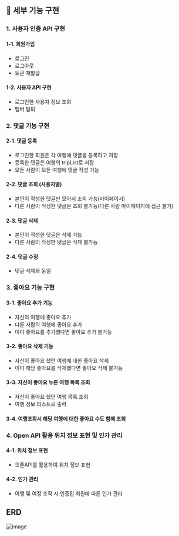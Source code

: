 ## 📌 세부 기능 구현
### 1. 사용자 인증 API 구현
#### 1-1. 회원가입
* 로그인
* 로그아웃
* 토큰 재발급
#### 1-2. 사용자 API 구현
* 로그인한 사용자 정보 조회
* 멤버 탈퇴

### 2. 댓글 기능 구현
#### 2-1. 댓글 등록
* 로그인한 회원은 각 여행에 댓글을 등록하고 저장
* 등록한 댓글은 여행의 tripList로 저장
* 모든 사람이 모든 여행에 댓글 작성 가능
#### 2-2. 댓글 조회 (사용자별)
* 본인이 작성한 댓글만 모아서 조회 가능(마이페이지)
* 다른 사람이 작성한 댓글은 조회 불가능(다른 사람 마이페이지에 접근 불가)
#### 2-3. 댓글 삭제
* 본인이 작성한 댓글은 삭제 가능
* 다른 사람이 작성한 댓글은 삭제 불가능
#### 2-4. 댓글 수정
* 댓글 삭제와 동일

### 3. 좋아요 기능 구현
#### 3-1. 좋아요 추가 기능
* 자신의 여행에 좋아요 추가
* 다른 사람의 여행에 좋아요 추가
* 이미 좋아요를 추가했다면 좋아요 추가 불가능
#### 3-2. 좋아요 삭제 기능
* 자신이 좋아요 했던 여행에 대한 좋아요 삭제
* 이미 해당 좋아요를 삭제했다면 좋아요 삭제 불가능
#### 3-3. 자신이 좋아요 누른 여행 목록 조회
* 자신이 좋아요 했던 여행 목록 조회
* 여행 정보 리스트로 출력
#### 3-4. 여행조회시 해당 여행에 대한 좋아요 수도 함께 조회

### 4.  Open API 활용 위치 정보 표현 및 인가 관리
#### 4-1. 위치 정보 표현
* 오픈API를 활용하여 위치 정보 표현
#### 4-2. 인가 관리
* 여행 및 여정 조작 시 인증된 회원에 따른 인가 관리

## ERD
![image](https://github.com/FC-BE-ToyProject-Team3/KDT_Y_BE_Toy_Project3/assets/139152515/a3cc7c0b-f550-46ff-b519-0c2ad081f159)
